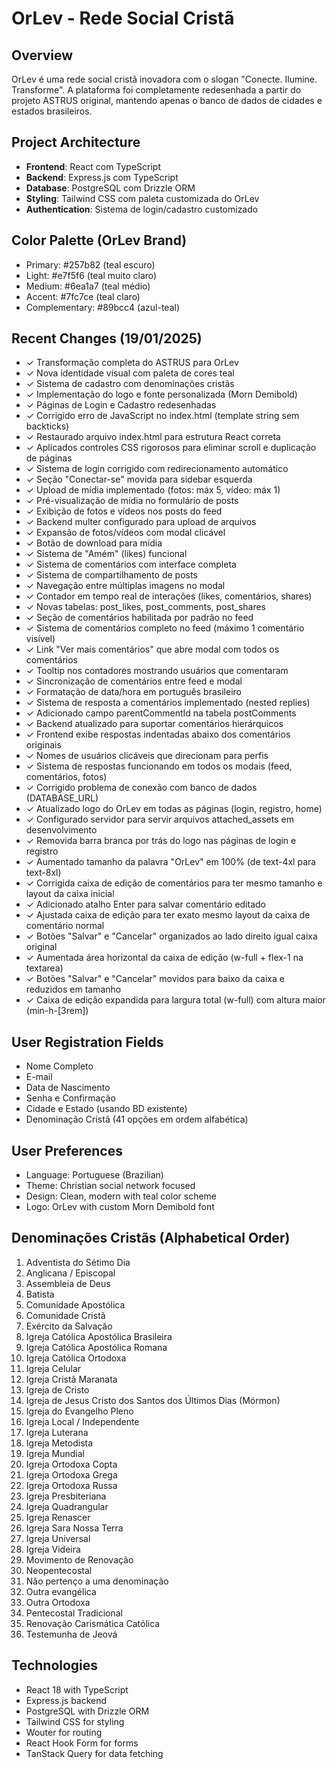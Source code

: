 # OrLev - Rede Social Cristã

## Overview
OrLev é uma rede social cristã inovadora com o slogan "Conecte. Ilumine. Transforme". A plataforma foi completamente redesenhada a partir do projeto ASTRUS original, mantendo apenas o banco de dados de cidades e estados brasileiros.

## Project Architecture
- **Frontend**: React com TypeScript
- **Backend**: Express.js com TypeScript
- **Database**: PostgreSQL com Drizzle ORM
- **Styling**: Tailwind CSS com paleta customizada do OrLev
- **Authentication**: Sistema de login/cadastro customizado

## Color Palette (OrLev Brand)
- Primary: #257b82 (teal escuro)
- Light: #e7f5f6 (teal muito claro)  
- Medium: #6ea1a7 (teal médio)
- Accent: #7fc7ce (teal claro)
- Complementary: #89bcc4 (azul-teal)

## Recent Changes (19/01/2025)
- ✓ Transformação completa do ASTRUS para OrLev
- ✓ Nova identidade visual com paleta de cores teal
- ✓ Sistema de cadastro com denominações cristãs
- ✓ Implementação do logo e fonte personalizada (Morn Demibold)
- ✓ Páginas de Login e Cadastro redesenhadas
- ✓ Corrigido erro de JavaScript no index.html (template string sem backticks)
- ✓ Restaurado arquivo index.html para estrutura React correta
- ✓ Aplicados controles CSS rigorosos para eliminar scroll e duplicação de páginas
- ✓ Sistema de login corrigido com redirecionamento automático
- ✓ Seção "Conectar-se" movida para sidebar esquerda
- ✓ Upload de mídia implementado (fotos: máx 5, vídeo: máx 1)
- ✓ Pré-visualização de mídia no formulário de posts
- ✓ Exibição de fotos e vídeos nos posts do feed
- ✓ Backend multer configurado para upload de arquivos
- ✓ Expansão de fotos/vídeos com modal clicável
- ✓ Botão de download para mídia
- ✓ Sistema de "Amém" (likes) funcional
- ✓ Sistema de comentários com interface completa
- ✓ Sistema de compartilhamento de posts
- ✓ Navegação entre múltiplas imagens no modal
- ✓ Contador em tempo real de interações (likes, comentários, shares)
- ✓ Novas tabelas: post_likes, post_comments, post_shares
- ✓ Seção de comentários habilitada por padrão no feed
- ✓ Sistema de comentários completo no feed (máximo 1 comentário visível)
- ✓ Link "Ver mais comentários" que abre modal com todos os comentários
- ✓ Tooltip nos contadores mostrando usuários que comentaram
- ✓ Sincronização de comentários entre feed e modal
- ✓ Formatação de data/hora em português brasileiro
- ✓ Sistema de resposta a comentários implementado (nested replies)
- ✓ Adicionado campo parentCommentId na tabela postComments
- ✓ Backend atualizado para suportar comentários hierárquicos
- ✓ Frontend exibe respostas indentadas abaixo dos comentários originais
- ✓ Nomes de usuários clicáveis que direcionam para perfis
- ✓ Sistema de respostas funcionando em todos os modais (feed, comentários, fotos)
- ✓ Corrigido problema de conexão com banco de dados (DATABASE_URL)
- ✓ Atualizado logo do OrLev em todas as páginas (login, registro, home)
- ✓ Configurado servidor para servir arquivos attached_assets em desenvolvimento
- ✓ Removida barra branca por trás do logo nas páginas de login e registro
- ✓ Aumentado tamanho da palavra "OrLev" em 100% (de text-4xl para text-8xl)
- ✓ Corrigida caixa de edição de comentários para ter mesmo tamanho e layout da caixa inicial
- ✓ Adicionado atalho Enter para salvar comentário editado
- ✓ Ajustada caixa de edição para ter exato mesmo layout da caixa de comentário normal
- ✓ Botões "Salvar" e "Cancelar" organizados ao lado direito igual caixa original
- ✓ Aumentada área horizontal da caixa de edição (w-full + flex-1 na textarea)
- ✓ Botões "Salvar" e "Cancelar" movidos para baixo da caixa e reduzidos em tamanho
- ✓ Caixa de edição expandida para largura total (w-full) com altura maior (min-h-[3rem])

## User Registration Fields
- Nome Completo
- E-mail
- Data de Nascimento  
- Senha e Confirmação
- Cidade e Estado (usando BD existente)
- Denominação Cristã (41 opções em ordem alfabética)

## User Preferences
- Language: Portuguese (Brazilian)
- Theme: Christian social network focused
- Design: Clean, modern with teal color scheme
- Logo: OrLev with custom Morn Demibold font

## Denominações Cristãs (Alphabetical Order)
1. Adventista do Sétimo Dia
2. Anglicana / Episcopal
3. Assembleia de Deus
4. Batista
5. Comunidade Apostólica
6. Comunidade Cristã
7. Exército da Salvação
8. Igreja Católica Apostólica Brasileira
9. Igreja Católica Apostólica Romana
10. Igreja Católica Ortodoxa
11. Igreja Celular
12. Igreja Cristã Maranata
13. Igreja de Cristo
14. Igreja de Jesus Cristo dos Santos dos Últimos Dias (Mórmon)
15. Igreja do Evangelho Pleno
16. Igreja Local / Independente
17. Igreja Luterana
18. Igreja Metodista
19. Igreja Mundial
20. Igreja Ortodoxa Copta
21. Igreja Ortodoxa Grega
22. Igreja Ortodoxa Russa
23. Igreja Presbiteriana
24. Igreja Quadrangular
25. Igreja Renascer
26. Igreja Sara Nossa Terra
27. Igreja Universal
28. Igreja Videira
29. Movimento de Renovação
30. Neopentecostal
31. Não pertenço a uma denominação
32. Outra evangélica
33. Outra Ortodoxa
34. Pentecostal Tradicional
35. Renovação Carismática Católica
36. Testemunha de Jeová

## Technologies
- React 18 with TypeScript
- Express.js backend
- PostgreSQL with Drizzle ORM
- Tailwind CSS for styling
- Wouter for routing
- React Hook Form for forms
- TanStack Query for data fetching
